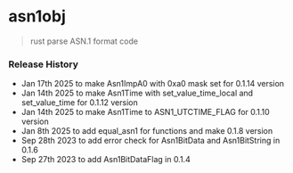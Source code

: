 # asn1obj
> rust parse ASN.1 format code

### Release History
* Jan 17th 2025 to make Asn1ImpA0 with 0xa0 mask set for 0.1.14 version
* Jan 14th 2025 to make Asn1Time with set_value_time_local and set_value_time for 0.1.12 version
* Jan 14th 2025 to make Asn1Time to ASN1_UTCTIME_FLAG for 0.1.10 version
* Jan 8th 2025 to add equal_asn1 for functions and make 0.1.8 version
* Sep 28th 2023 to add error check for Asn1BitData and Asn1BitString in 0.1.6
* Sep 27th 2023 to add Asn1BitDataFlag in 0.1.4
